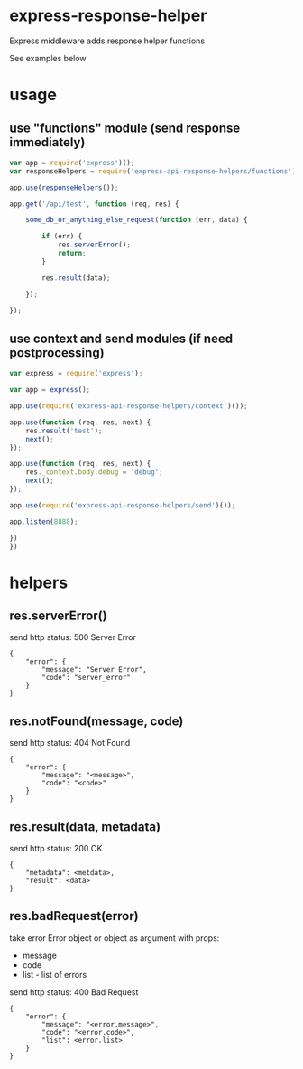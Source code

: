 # express-response-helper

Express middleware adds response helper functions  

See examples below

# usage

## use "functions" module (send response immediately)

```js
var app = require('express')();
var responseHelpers = require('express-api-response-helpers/functions');

app.use(responseHelpers());

app.get('/api/test', function (req, res) {

    some_db_or_anything_else_request(function (err, data) {

        if (err) {
            res.serverError();
            return;
        }

        res.result(data);

    });

});
```

## use context and send modules (if need postprocessing)

```js
var express = require('express');

var app = express();

app.use(require('express-api-response-helpers/context')());

app.use(function (req, res, next) {
    res.result('test');
    next();
});

app.use(function (req, res, next) {
    res._context.body.debug = 'debug';
    next();
});

app.use(require('express-api-response-helpers/send')());

app.listen(8888);

})
})
```

# helpers

## res.serverError()

send http status:  500 Server Error

```
{
    "error": {
        "message": "Server Error",
        "code": "server_error"
    }
}
```


## res.notFound(message, code)

send http status: 404 Not Found

```
{
    "error": {
        "message": "<message>",
        "code": "<code>"
    }
}
```


## res.result(data, metadata)

send http status: 200 OK

```
{
    "metadata": <metdata>,
    "result": <data>
}
```

## res.badRequest(error)

take error Error object or object as argument with props:

- message
- code
- list - list of errors

send http status: 400 Bad Request

```
{
    "error": {
        "message": "<error.message>",
        "code": "<error.code>",
        "list": <error.list>
    }
}
```
